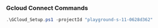 ### Gcloud Connect Commands

```powershell
.\GCloud_Setup.ps1 -projectId "playground-s-11-0628d362"
```